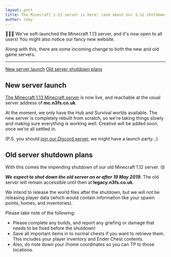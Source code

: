 ```yaml
---
layout: post
title: The Minecraft 1.13 server is here! (and about our 1.12 shutdown plans)
author: Joey
---
```


🎉🎉🎉 We've soft-launched the Minecraft 1.13 server, and it's now open to all users! You might also notice our fancy new website. 

Along with this, there are some incoming change to both the new and old game servers. 

<!--more-->

----

<a href="#new-server-launch" class="action">New server launch</a>
<a href="#old-server-shutdown-plans" class="action">Old server shutdown plans</a>

## New server launch

[The Minecraft 1.13 Minecraft server](/minecraft) is now live, and reachable at the usual server address of **mc.n3fs.co.uk**. 

At the moment, we only have the Hub and Survival worlds available. The new server is completely rebuilt from scratch, so we're taking things slowly and making sure everything is working well. Creative will be added soon, once we're all settled in. 

(P.S. you should [join our Discord server](/discord), we might have a launch party...)

## Old server shutdown plans

With this comes the impending shutdown of our old Minecraft 1.12 server. 😢

***We expect to shut down the old server on or after 19 May 2019.*** The old server will remain accessible until then at **legacy.n3fs.co.uk**. 

We intend to release the world files after the shutdown, but we will not be releasing player data (which would contain information like your spawn points, homes, and inventories). 

Please take note of the following:

* Please complete any builds, and report any griefing or damage that needs to be fixed before the shutdown! 
* Save all important items in to normal chests if you want to retrieve them. This includes your player inventory and Ender Chest contents. 
* Also, do note down your /home coordinates so you can TP to those locations. 
